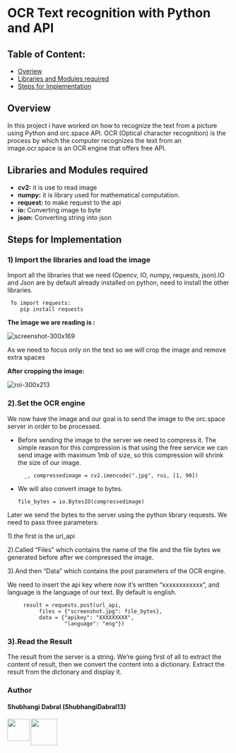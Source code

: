 
# OCR Text recognition with Python and API

## Table of Content:
* [Overiew](https://github.com/ShubhangiDabral13/OCR-Text-Recognition/OCR-Text-recognition-with-Python-and-API#Overview)
* [Libraries and Modules required](https://github.com/ShubhangiDabral13/OCR-Text-Recognition/OCR-Text-recognition-with-Python-and-API#Steps-for-Implementation#Libraries-and-Modules-required)
* [Steps for Implementation](https://github.com/ShubhangiDabral13/OCR-Text-Recognition/edit/master/OCR%20Text%20recognition%20with%20Python%20and%20API#Steps-for-Implementation)


## Overview

In this project i have worked on how to recognize the text from a picture using Python and orc.space API. OCR (Optical character recognition) is the process by which the computer recognizes the text from an image.ocr.space is an OCR engine that offers free API.

## Libraries and Modules required

* **cv2:** it is use to read image
* **numpy:** it is library used for mathematical computation.  
* **request:** to make request to the api
* **io:** Converting image to byte
* **json:** Converting string into json

 ## Steps for Implementation
 
 ### 1) Import the libraries and load the image
 
Import all the libraries that we need (Opencv, IO, numpy, requests, json).IO and Json are by default already installed on python, need to  install the other libraries.

     To import requests:
        pip install requests
        
 **The image we are reading is :**
 
![screenshot-300x169](https://user-images.githubusercontent.com/44902363/85969873-8698d100-b9e6-11ea-88b9-1450c90ae065.jpg)

 As we need to focus only on the text so we will crop the image and remove extra spaces
 
 **After cropping the image:**
 
 
![roi-300x213](https://user-images.githubusercontent.com/44902363/85969821-610bc780-b9e6-11ea-898c-1fed5cf91801.jpg)


### 2).Set the OCR engine

We now have the image and our goal is to send the image to the orc.space server in order to be processed. 

* Before sending the image to the server we need to compress it. The simple reason for this compression is that using the free service we can send image with maximum 1mb of size, so this compression will shrink the size of our image.

        _, compressedimage = cv2.imencode(".jpg", roi, [1, 90])
        
 * We will also convert image to bytes.
 
       file_bytes = io.BytesIO(compressedimage)
       
       
Later we send the bytes to the server using the python library requests.
We need to pass three parameters:

   1).the first is the url_api
   
   2).Called “Files” which contains the name of the file and the file bytes we generated before after we compressed the image.
   
   3).And then “Data” which contains the post parameters of the OCR engine.
   
We need to insert the api key where now it’s written “xxxxxxxxxxxx”, and language is the language of our text. By default is english.

         result = requests.post(url_api,
              files = {"screenshot.jpg": file_bytes},
              data = {"apikey": "XXXXXXXXX",
                      "language": "eng"})
                      
                      
### 3).Read the Result

The result from the server is a string.
We’re going first of all to extract the content of result, then we convert the content into a dictionary.
Extract the result from the dictonary and display it.


### Author

#### Shubhangi Dabral (ShubhangiDabral13)
<a href="https://twitter.com/Shubhi_Dabral"><img 
src="https://news.wjct.org/sites/wjct/files/styles/medium/public/201407/v65oai7fxn47qv9nectx.png" align="left" height="50" width="50" ></a>
<a href="https://www.linkedin.com/in/shubhangi-dabral-b79705145/"><img src="https://cdn2.iconfinder.com/data/icons/simple-social-media-shadow/512/14-512.png" align="left" height="60" width="60" ></a>




